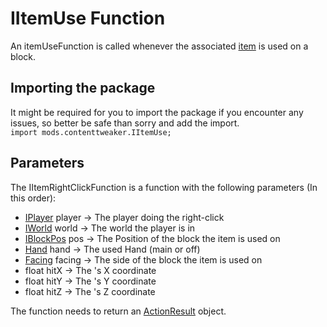 # IItemUse Function
An itemUseFunction is called whenever the associated [item](/mods/ContentTweaker/Vanilla/Creatable_Content/Item) is used on a block.


## Importing the package
It might be required for you to import the package if you encounter any issues, so better be safe than sorry and add the import.  
`import mods.contenttweaker.IItemUse;` 


## Parameters
The IItemRightClickFunction is a function with the following parameters (In this order):

- [IPlayer](/Vanilla/Game/IPlayer) player → The player doing the right-click
- [IWorld](/Mods/Contenttweaker/Vanilla/Types/World/IWorld) world → The world the player is in
- [IBlockPos](/Mods/ContentTweaker/Vanilla/Types/Block/IBlockPos) pos → The Position of the block the item is used on
- [Hand](/Mods/ContentTweaker/Vanilla/Types/Player/Hand) hand → The used Hand (main or off)
- [Facing](/Mods/ContentTweaker/Vanilla/Types/Block/Facing) facing → The side of the block the item is used on
- float hitX → The 's X coordinate
- float hitY → The 's Y coordinate
- float hitZ → The 's Z coordinate

The function needs to return an [ActionResult](/Mods/ContentTweaker/Vanilla/Advanced_Functionality/ActionResult) object.